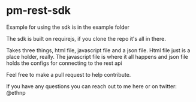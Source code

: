 # pm-rest-sdk

Example for using the sdk is in the example folder

The sdk is built on requirejs, if you clone the repo it's all in there.

Takes three things, html file, javascript file and a json file.
Html file just is a place holder, really. The javascript file is where it all happens and json file holds the configs for connecting to the rest api

Feel free to make a pull request to help contribute.

If you have any questions you can reach out to me here or on twitter: @ethnp
